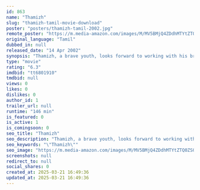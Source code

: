 ```yaml
---
id: 863
name: "Thamizh"
slug: "thamizh-tamil-movie-download"
poster: "posters/thamizh-tamil-2002.jpg"
remote_poster: "https://m.media-amazon.com/images/M/MV5BMjQ4ZDdhMTYtZTQ0ZS00NTU3LWE0ZDAtNDgyNDc0Y2E4YTlkXkEyXkFqcGc@._V1_SX300.jpg"
original_language: "Tamil"
dubbed_in: null
released_date: "14 Apr 2002"
synopsis: "Thamizh, a brave youth, looks forward to working with his brother in Kuwait. Meanwhile, circumstances force him to clash with some gangsters which earn him Periyavar's wrath."
type: "movie"
rating: "6.3"
imdbid: "tt6801910"
tmdbid: null
views: 0
likes: 0
dislikes: 0
author_id: 1
trailer_url: null
runtime: "146 min"
is_featured: 0
is_active: 1
is_comingsoon: 0
seo_title: "Thamizh"
seo_description: "Thamizh, a brave youth, looks forward to working with his brother in Kuwait. Meanwhile, circumstances force him to clash with some gangsters which earn him Periyavar's wrath."
seo_keywords: "\"Thamizh\""
seo_image: "https://m.media-amazon.com/images/M/MV5BMjQ4ZDdhMTYtZTQ0ZS00NTU3LWE0ZDAtNDgyNDc0Y2E4YTlkXkEyXkFqcGc@._V1_SX300.jpg"
screenshots: null
redirect_to: null
social_shares: 0
created_at: 2025-03-21 16:49:36
updated_at: 2025-03-21 16:49:36
---
```


